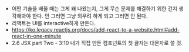 - 어떤 기술을 배울 때는 그게 왜 나왔는지, 그게 무슨 문제를 해결하기 위한 건지 생각해봐야 한다. 안 그러면 그냥 외우려 하게 되고 그러면 안 된다.
- 리액트는 UI를 interactive하게 만든다.
- https://ko.legacy.reactjs.org/docs/add-react-to-a-website.html#add-react-in-one-minute
- 2.6 JSX part Two - 3:10 내가 직접 만든 컴포넌트의 첫 글자는  대문자로 쓸 것.
